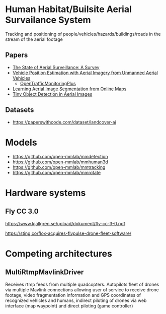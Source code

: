 # Human Habitat/Builsite Aerial Survailance System
Tracking and positioning of people/vehicles/hazards/buildings/roads in the stream of the aerial footage


## Papers
 - [The State of Aerial Surveillance: A Survey](https://arxiv.org/pdf/2201.03080v2.pdf)
 - [Vehicle Position Estimation with Aerial Imagery from Unmanned Aerial Vehicles](https://paperswithcode.com/paper/vehicle-position-estimation-with-aerial)
   - [OpenTrafficMonitoringPlus](https://github.com/fkthi/OpenTrafficMonitoringPlus)
 - [Learning Aerial Image Segmentation from Online Maps](https://paperswithcode.com/paper/learning-aerial-image-segmentation-from)
 - [Tiny Object Detection in Aerial Images](https://paperswithcode.com/paper/tiny-object-detection-in-aerial-images)


## Datasets

 - https://paperswithcode.com/dataset/landcover-ai


# Models

 - https://github.com/open-mmlab/mmdetection
 - https://github.com/open-mmlab/mmhuman3d
 - https://github.com/open-mmlab/mmtracking
 - https://github.com/open-mmlab/mmrotate


# Hardware systems

## Fly CC 3.0

https://www.kjallgren.se/upload/dokument/fly-cc-3-0.pdf

https://sting.co/flox-acquires-flypulse-drone-fleet-software/



# Competing architectures


## MultiRtmpMavlinkDriver

Receives rtmp feeds from multiple quadcopters. Autopilots fleet of drones via multiple Mavlink connections allowing user of service to receive drone footage, video fragmentation information and GPS coordinates of recognized vehicles and humans, indirect piloting of drones via web interface (map waypoint) and direct piloting (game controller)

